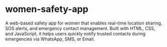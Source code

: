 # women-safety-app
A web-based safety app for women that enables real-time location sharing, SOS alerts, and emergency contact management. Built with HTML, CSS, and JavaScript, it helps users quickly notify trusted contacts during emergencies via WhatsApp, SMS, or Email.

